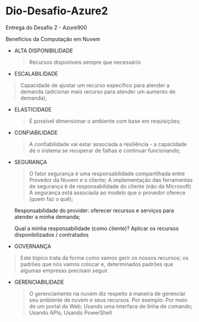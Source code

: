 # Dio-Desafio-Azure2
Entrega do Desafio 2 - Azure900


Benefícios da Computação em Nuvem

  - ALTA DISPONIBILIDADE
    > Recursos disponíveis sempre que necessário

  - ESCALABILIDADE
  > Capacidade de ajustar um recurso específico para atender a demanda (adicionar mais recurso para atender um aumento de demanda);

  - ELASTICIDADE
    > É possível dimensionar o ambiente com base em requisições;

  - CONFIABILIDADE
    > A confiabilidade vai estar associada a resiliência - a capacidade de o sistema se recuperar de falhas e continuar funcionando;

  - SEGURANÇA
    > O fator segurança é uma responsabilidade compartilhada entre Provedor da Nuvem e o cliente;
    > A implementação das ferramentas de segurança é de responsabilidade do cliente (não da Microsoft)
    > A segurança está associada ao modelo que o provedor oferece (quem faz o quê);

      Responsabilidade do provider: 
      oferecer recursos e serviços para atender a minha demanda;
      
      Qual a minha responsabilidade (como cliente)? 
      Aplicar os recursos disponibilizados / contratados

  - GOVERNANÇA
  > Este tópico trata da forma como vamos gerir os nossos recursos; os padrões que nós vamos colocar e, determinados padrões que algumas empresas precisam seguir.
 
  - GERENCIABILIDADE
    > O gerenciamento na nuvem diz respeito à maneira de gerenciar seu ambiente de nuvem e seus recursos. Por exemplo:
      Por meio de um portal da Web;
      Usando uma interface de linha de comando;
      Usando APIs;
      Usando PowerShell
